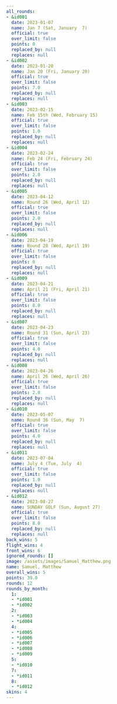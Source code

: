 ```yaml
---
all_rounds:
- &id001
  date: 2023-01-07
  name: Jan 7 (Sat, January  7)
  official: true
  over_limit: false
  points: 0
  replaced_by: null
  replaces: null
- &id002
  date: 2023-01-20
  name: Jan 20 (Fri, January 20)
  official: true
  over_limit: false
  points: 7.0
  replaced_by: null
  replaces: null
- &id003
  date: 2023-02-15
  name: Feb 15th (Wed, February 15)
  official: true
  over_limit: false
  points: 1.0
  replaced_by: null
  replaces: null
- &id004
  date: 2023-02-24
  name: Feb 24 (Fri, February 24)
  official: true
  over_limit: false
  points: 2.0
  replaced_by: null
  replaces: null
- &id005
  date: 2023-04-12
  name: Round 26 (Wed, April 12)
  official: true
  over_limit: false
  points: 2.0
  replaced_by: null
  replaces: null
- &id006
  date: 2023-04-19
  name: Round 28 (Wed, April 19)
  official: true
  over_limit: false
  points: 0
  replaced_by: null
  replaces: null
- &id009
  date: 2023-04-21
  name: April 21 (Fri, April 21)
  official: true
  over_limit: false
  points: 8.0
  replaced_by: null
  replaces: null
- &id007
  date: 2023-04-23
  name: Round 31 (Sun, April 23)
  official: true
  over_limit: false
  points: 4.0
  replaced_by: null
  replaces: null
- &id008
  date: 2023-04-26
  name: April 26 (Wed, April 26)
  official: true
  over_limit: false
  points: 2.0
  replaced_by: null
  replaces: null
- &id010
  date: 2023-05-07
  name: Round 36 (Sun, May  7)
  official: true
  over_limit: false
  points: 4.0
  replaced_by: null
  replaces: null
- &id011
  date: 2023-07-04
  name: July 4 (Tue, July  4)
  official: true
  over_limit: false
  points: 1.0
  replaced_by: null
  replaces: null
- &id012
  date: 2023-08-27
  name: SUNDAY GOLF (Sun, August 27)
  official: true
  over_limit: false
  points: 8.0
  replaced_by: null
  replaces: null
back_wins: 5
flight_wins: 4
front_wins: 6
ignored_rounds: []
image: /assets/images/Samuel_Matthew.png
name: Samuel, Matthew
overall_wins: 5
points: 39.0
rounds: 12
rounds_by_month:
  1:
  - *id001
  - *id002
  2:
  - *id003
  - *id004
  4:
  - *id005
  - *id006
  - *id007
  - *id008
  - *id009
  5:
  - *id010
  7:
  - *id011
  8:
  - *id012
skins: 4
---
```

